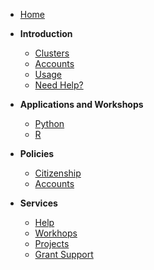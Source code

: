 - [Home](/)
- **Introduction**
  - [Clusters](/introduction/clusters)
  - [Accounts](/introduction/accounts)
  - [Usage](/introduction/usage)
  - [Need Help?](/services/help)

- **Applications and Workshops**
  - [Python](/applications/python)
  - [R](/applications/r)

- **Policies**
  - [Citizenship](/policies/citizenship)
  - [Accounts](/policies/accounts)

- **Services**
  - [Help](/services/help)
  - [Workhops](/services/workshops)
  - [Projects](/services/projects)
  - [Grant Support](/services/grants)

